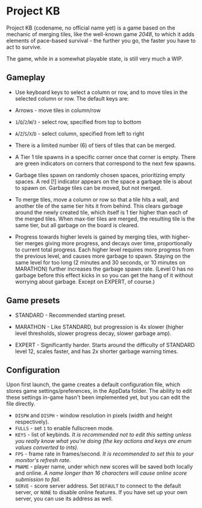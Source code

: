 # Project KB

Project KB (codename, no official name yet) is a game based on the mechanic of merging tiles, like the well-known game *2048*, to which it adds elements of pace-based survival - the further you go, the faster you have to act to survive.

The game, while in a somewhat playable state, is still very much a WIP.

## Gameplay

- Use keyboard keys to select a column or row, and to move tiles in the selected column or row. The default keys are:
 - Arrows - move tiles in column/row
 - `1`/`Q`/`2`/`W`/`3` - select row, specified from top to bottom
 - `A`/`Z`/`S`/`X`/`D` - select column, specified from left to right

- There is a limited number (6) of tiers of tiles that can be merged.

- A Tier 1 tile spawns in a specific corner once that corner is empty. There are green indicators on corners that correspond to the next few spawns.

- Garbage tiles spawn on randomly chosen spaces, prioritizing empty spaces. A red \[!\] indicator appears on the space a garbage tile is about to spawn on. Garbage tiles can be moved, but not merged.

- To merge tiles, move a column or row so that a tile hits a wall, and another tile of the same tier hits it from behind. This clears garbage around the newly created tile, which itself is 1 tier higher than each of the merged tiles. When max-tier tiles are merged, the resulting tile is the same tier, but all garbage on the board is cleared.

- Progress towards higher levels is gained by merging tiles, with higher-tier merges giving more progress, and decays over time, proportionally to current total progress. Each higher level requires more progress from the previous level, and causes more garbage to spawn. Staying on the same level for too long (2 minutes and 30 seconds, or 10 minutes on MARATHON) further increases the garbage spawn rate. (Level 0 has no garbage before this effect kicks in so you can get the hang of it without worrying about garbage. Except on EXPERT, of course.)

## Game presets

- STANDARD - Recommended starting preset.

- MARATHON - Like STANDARD, but progression is 4x slower (higher level thresholds, slower progress decay, slower garbage amp).

- EXPERT - Significantly harder. Starts around the difficulty of STANDARD level 12, scales faster, and has 2x shorter garbage warning times.

## Configuration

Upon first launch, the game creates a default configuration file, which stores game settings/preferences, in the AppData folder. The ability to edit these settings in-game hasn't been implemented yet, but you can edit the file directly.

- `DISPW` and `DISPH` - window resolution in pixels (width and height respectively).
- `FULLS` - set `1` to enable fullscreen mode.
- `KEYS` - list of keybinds. *It is recommended not to edit this setting unless you really know what you're doing (the key actions and keys are enum values converted to ints).*
- `FPS` - frame rate in frames/second. *It is recommended to set this to your monitor's refresh rate.*
- `PNAME` - player name, under which new scores will be saved both locally and online. *A name longer than 16 characters will cause online score submission to fail.*
- `SERVE` - score server address. Set `DEFAULT` to connect to the default server, or `NONE` to disable online features. If you have set up your own server, you can use its address as well.
